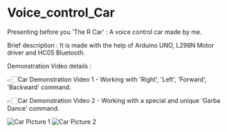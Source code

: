 # Voice_control_Car

Presenting before you 'The R Car' : A voice control car made by me.

Brief description : It is made with the help of Arduino UNO, L298N Motor driver and HC05 Bluetooth.

Demonstration Video details :

👉🏻Car Demonstration Video 1 - Working with 'Right', 'Left', 'Forward', 'Backward' command.

👉🏻Car Demonstration Video 2 - Working with a special and unique 'Garba Dance' command.

![Car Picture 1](https://user-images.githubusercontent.com/78155393/149631528-34348ad0-fccc-46ad-8102-651ba5070fb4.jpg)
![Car Picture 2](https://user-images.githubusercontent.com/78155393/149631977-ceb2704e-de2d-40d6-82d9-fc3c6f23e3d6.jpg)


